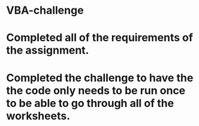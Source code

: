 # VBA-challenge
# Completed all of the requirements of the assignment.
# Completed the challenge to have the the code only needs to be run once to be able to go through all of the worksheets.
